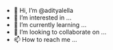 - 👋 Hi, I’m @adityalella
- 👀 I’m interested in ...
- 🌱 I’m currently learning ...
- 💞️ I’m looking to collaborate on ...
- 📫 How to reach me ...

<!---
adityasneo/adityasneo is a ✨ special ✨ repository because its `README.md` (this file) appears on your GitHub profile.
You can click the Preview link to take a look at your changes.
--->
